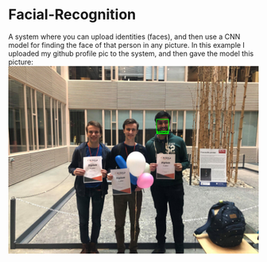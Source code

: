 # Facial-Recognition
A system where you can upload identities (faces), and then use a CNN model for finding the face of that person in any picture. In this example I uploaded my github profile pic to the system, and then gave the model this picture:
![](55591720_2040465782747499_539324515147055104_n-1584715980358.jpg)
